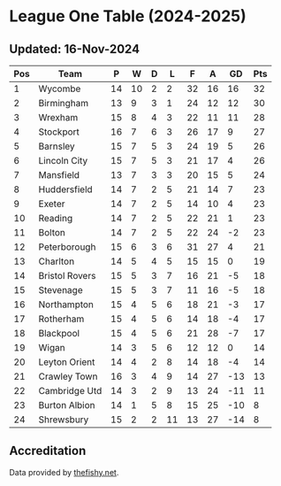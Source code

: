 # League One Table (2024-2025)
## Updated: 16-Nov-2024

| Pos | Team | P | W | D | L | F | A | GD | Pts |
| --- | --- | --- | --- | --- | --- | --- | --- | --- | --- |
| 1 | Wycombe | 14 | 10 | 2 | 2 | 32 | 16 | 16 | 32 |
| 2 | Birmingham | 13 | 9 | 3 | 1 | 24 | 12 | 12 | 30 |
| 3 | Wrexham | 15 | 8 | 4 | 3 | 22 | 11 | 11 | 28 |
| 4 | Stockport | 16 | 7 | 6 | 3 | 26 | 17 | 9 | 27 |
| 5 | Barnsley | 15 | 7 | 5 | 3 | 24 | 19 | 5 | 26 |
| 6 | Lincoln City | 15 | 7 | 5 | 3 | 21 | 17 | 4 | 26 |
| 7 | Mansfield | 13 | 7 | 3 | 3 | 20 | 15 | 5 | 24 |
| 8 | Huddersfield | 14 | 7 | 2 | 5 | 21 | 14 | 7 | 23 |
| 9 | Exeter | 14 | 7 | 2 | 5 | 14 | 10 | 4 | 23 |
| 10 | Reading | 14 | 7 | 2 | 5 | 22 | 21 | 1 | 23 |
| 11 | Bolton | 14 | 7 | 2 | 5 | 22 | 24 | -2 | 23 |
| 12 | Peterborough | 15 | 6 | 3 | 6 | 31 | 27 | 4 | 21 |
| 13 | Charlton | 14 | 5 | 4 | 5 | 15 | 15 | 0 | 19 |
| 14 | Bristol Rovers | 15 | 5 | 3 | 7 | 16 | 21 | -5 | 18 |
| 15 | Stevenage | 15 | 5 | 3 | 7 | 11 | 16 | -5 | 18 |
| 16 | Northampton | 15 | 4 | 5 | 6 | 18 | 21 | -3 | 17 |
| 17 | Rotherham | 15 | 4 | 5 | 6 | 14 | 18 | -4 | 17 |
| 18 | Blackpool | 15 | 4 | 5 | 6 | 21 | 28 | -7 | 17 |
| 19 | Wigan | 14 | 3 | 5 | 6 | 12 | 12 | 0 | 14 |
| 20 | Leyton Orient | 14 | 4 | 2 | 8 | 14 | 18 | -4 | 14 |
| 21 | Crawley Town | 16 | 3 | 4 | 9 | 14 | 27 | -13 | 13 |
| 22 | Cambridge Utd | 14 | 3 | 2 | 9 | 13 | 24 | -11 | 11 |
| 23 | Burton Albion | 14 | 1 | 5 | 8 | 15 | 25 | -10 | 8 |
| 24 | Shrewsbury | 15 | 2 | 2 | 11 | 13 | 27 | -14 | 8 |

## Accreditation 

Data provided by [thefishy.net](https://www.thefishy.net/).